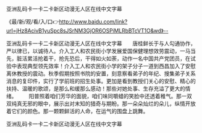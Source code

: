 亚洲乱码卡一卡二卡新区动漫无人区在线中文字幕

《最/新/观/看/入/口👉http://www.baidu.com/link?url=jHz8AcivB1yuSpc8sJSrNM3GjOR6OSPiMLRbBTcVT1O&wd》--

亚洲乱码卡一卡二卡新区动漫无人区在线中文字幕　　唐桂鲜长于与人勾通协作，严以律已，以诚待人。介入工人和农民街小学发展爱国保健理想效劳震动，一马当先，脏活累活抢着干，抢先恐后，干得如火如荼，动作一名中国共产党团员，在试验中表现典型领先效率！介入工人和农民街小学的架子分子一道到西昌加入了安慰离休教授的震动。秋季假期按照书院的安置，刻意察看弟子的年纪、搜集弟子关系消息的复印件，实行了学前班的招生处事。更加是看到教授们关心的安慰、精心的扶持、温暖的歌颂，是那么和缓那么感动！那些对她处事、生存充溢了更大的情绪。
　　阳普照着咱们芳华的面貌，咱们味同嚼蜡的笑脸中还透着稚气。那一双双纯真无邪的眼中，展示出对末知的猎奇与期盼。那一朵朵灿烂的朵儿，纵情开放着它们的颜色。那一颗颗鲜活的人命，在运气的围盘上跳舞。





亚洲乱码卡一卡二卡新区动漫无人区在线中文字幕
